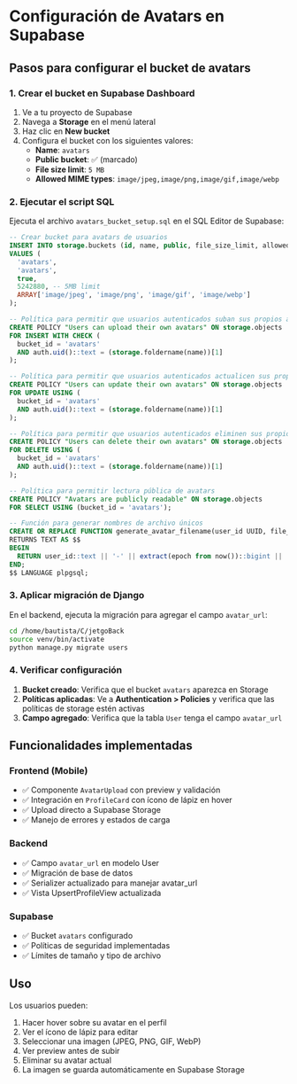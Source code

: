 # Configuración de Avatars en Supabase

## Pasos para configurar el bucket de avatars

### 1. Crear el bucket en Supabase Dashboard

1. Ve a tu proyecto de Supabase
2. Navega a **Storage** en el menú lateral
3. Haz clic en **New bucket**
4. Configura el bucket con los siguientes valores:
   - **Name**: `avatars`
   - **Public bucket**: ✅ (marcado)
   - **File size limit**: `5 MB`
   - **Allowed MIME types**: `image/jpeg,image/png,image/gif,image/webp`

### 2. Ejecutar el script SQL

Ejecuta el archivo `avatars_bucket_setup.sql` en el SQL Editor de Supabase:

```sql
-- Crear bucket para avatars de usuarios
INSERT INTO storage.buckets (id, name, public, file_size_limit, allowed_mime_types)
VALUES (
  'avatars',
  'avatars',
  true,
  5242880, -- 5MB limit
  ARRAY['image/jpeg', 'image/png', 'image/gif', 'image/webp']
);

-- Política para permitir que usuarios autenticados suban sus propios avatars
CREATE POLICY "Users can upload their own avatars" ON storage.objects
FOR INSERT WITH CHECK (
  bucket_id = 'avatars' 
  AND auth.uid()::text = (storage.foldername(name))[1]
);

-- Política para permitir que usuarios autenticados actualicen sus propios avatars
CREATE POLICY "Users can update their own avatars" ON storage.objects
FOR UPDATE USING (
  bucket_id = 'avatars' 
  AND auth.uid()::text = (storage.foldername(name))[1]
);

-- Política para permitir que usuarios autenticados eliminen sus propios avatars
CREATE POLICY "Users can delete their own avatars" ON storage.objects
FOR DELETE USING (
  bucket_id = 'avatars' 
  AND auth.uid()::text = (storage.foldername(name))[1]
);

-- Política para permitir lectura pública de avatars
CREATE POLICY "Avatars are publicly readable" ON storage.objects
FOR SELECT USING (bucket_id = 'avatars');

-- Función para generar nombres de archivo únicos
CREATE OR REPLACE FUNCTION generate_avatar_filename(user_id UUID, file_extension TEXT)
RETURNS TEXT AS $$
BEGIN
  RETURN user_id::text || '-' || extract(epoch from now())::bigint || '.' || file_extension;
END;
$$ LANGUAGE plpgsql;
```

### 3. Aplicar migración de Django

En el backend, ejecuta la migración para agregar el campo `avatar_url`:

```bash
cd /home/bautista/C/jetgoBack
source venv/bin/activate
python manage.py migrate users
```

### 4. Verificar configuración

1. **Bucket creado**: Verifica que el bucket `avatars` aparezca en Storage
2. **Políticas aplicadas**: Ve a **Authentication > Policies** y verifica que las políticas de storage estén activas
3. **Campo agregado**: Verifica que la tabla `User` tenga el campo `avatar_url`

## Funcionalidades implementadas

### Frontend (Mobile)
- ✅ Componente `AvatarUpload` con preview y validación
- ✅ Integración en `ProfileCard` con ícono de lápiz en hover
- ✅ Upload directo a Supabase Storage
- ✅ Manejo de errores y estados de carga

### Backend
- ✅ Campo `avatar_url` en modelo User
- ✅ Migración de base de datos
- ✅ Serializer actualizado para manejar avatar_url
- ✅ Vista UpsertProfileView actualizada

### Supabase
- ✅ Bucket `avatars` configurado
- ✅ Políticas de seguridad implementadas
- ✅ Límites de tamaño y tipo de archivo

## Uso

Los usuarios pueden:
1. Hacer hover sobre su avatar en el perfil
2. Ver el ícono de lápiz para editar
3. Seleccionar una imagen (JPEG, PNG, GIF, WebP)
4. Ver preview antes de subir
5. Eliminar su avatar actual
6. La imagen se guarda automáticamente en Supabase Storage
